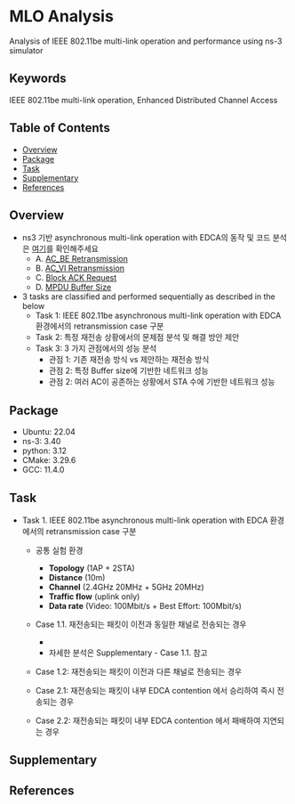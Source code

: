 # MLO Analysis
Analysis of IEEE 802.11be multi-link operation and performance using ns-3 simulator

## Keywords
IEEE 802.11be multi-link operation, Enhanced Distributed Channel Access

## Table of Contents
* [Overview](#overview)
* [Package](#package)
* [Task](#task)
* [Supplementary](#supplementary)
* [References](#references)

## Overview
* ns3 기반 asynchronous multi-link operation with EDCA의 동작 및 코드 분석은 [여기](https://github.com/violet0929/mlo_analysis/tree/main/ns3-analyzer/code_analysis)를 확인해주세요
  * A. [AC_BE Retransmission](https://github.com/violet0929/mlo_analysis/blob/main/ns3-analyzer/code_analysis/Appendix_A.md)
  * B. [AC_VI Retransmission](https://github.com/violet0929/mlo_analysis/blob/main/ns3-analyzer/code_analysis/Appendix_B.md)
  * C. [Block ACK Request](https://github.com/violet0929/mlo_analysis/blob/main/ns3-analyzer/code_analysis/Appendix_C.md)
  * D. [MPDU Buffer Size](https://github.com/violet0929/mlo_analysis/blob/main/ns3-analyzer/code_analysis/Appendix_D.md)
* 3 tasks are classified and performed sequentially as described in the below
  * Task 1: IEEE 802.11be asynchronous multi-link operation with EDCA 환경에서의 retransmission case 구분
  * Task 2: 특정 재전송 상황에서의 문제점 분석 및 해결 방안 제안
  * Task 3: 3 가지 관점에서의 성능 분석
    * 관점 1: 기존 재전송 방식 vs 제안하는 재전송 방식
    * 관점 2: 특정 Buffer size에 기반한 네트워크 성능
    * 관점 2: 여러 AC이 공존하는 상황에서 STA 수에 기반한 네트워크 성능

## Package
* Ubuntu: 22.04
* ns-3: 3.40
* python: 3.12
* CMake: 3.29.6
* GCC: 11.4.0
  
## Task
* Task 1. IEEE 802.11be asynchronous multi-link operation with EDCA 환경에서의 retransmission case 구분
  * 공통 실험 환경
    * **Topology** (1AP + 2STA)
    * **Distance** (10m)
    * **Channel** (2.4GHz 20MHz + 5GHz 20MHz)
    * **Traffic flow** (uplink only)
    * **Data rate** (Video: 100Mbit/s + Best Effort: 100Mbit/s)
      
  * Case 1.1. 재전송되는 패킷이 이전과 동일한 채널로 전송되는 경우

    * 
    * 자세한 분석은 Supplementary - Case 1.1. 참고
  * Case 1.2: 재전송되는 패킷이 이전과 다른 채널로 전송되는 경우
  * Case 2.1: 재전송되는 패킷이 내부 EDCA contention 에서 승리하여 즉시 전송되는 경우
  * Case 2.2: 재전송되는 패킷이 내부 EDCA contention 에서 패배하여 지연되는 경우

## Supplementary


## References


  




